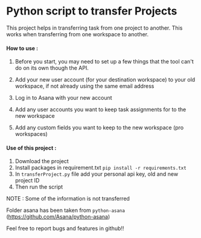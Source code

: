 # Python script to transfer Projects

This project helps in transferring task from one project to another. 
This works when transferring from one workspace to another.

#### How to use :

1. Before you start, you may need to set up a few things that the tool can't do on its own though the API.

1. Add your new user account (for your destination workspace) to your old workspace, if not already using the same email address
1. Log in to Asana with your new account
1. Add any user accounts you want to keep task assignments for to the new workspace
1. Add any custom fields you want to keep to the new workspace (pro workspaces)

#### Use of this project :

1. Download the project
1. Install packages in requirement.txt `pip install -r requirements.txt`
1. In `transferProject.py` file add your personal api key, old and new project ID
1. Then run the script

NOTE : Some of the information is not transferred

Folder asana has been taken from `python-asana` (https://github.com/Asana/python-asana)

Feel free to report bugs and features in github!!
